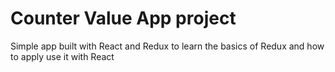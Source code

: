 # Counter Value App project

Simple app built with React and Redux to learn the basics of Redux and how to apply use it with React
